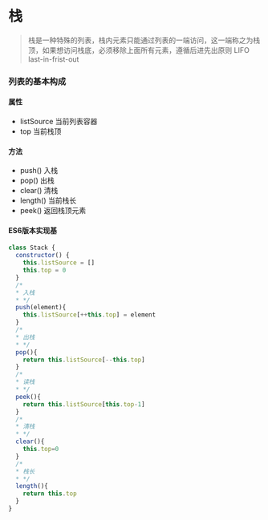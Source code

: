 # 栈> 栈是一种特殊的列表，栈内元素只能通过列表的一端访问，这一端称之为栈顶，如果想访问栈底，必须移除上面所有元素，遵循后进先出原则 LIFO last-in-frist-out### 列表的基本构成#### 属性* listSource 当前列表容器* top 当前栈顶#### 方法* push() 入栈* pop() 出栈* clear() 清栈* length() 当前栈长* peek() 返回栈顶元素#### ES6版本实现基```jsclass Stack {  constructor() {    this.listSource = []    this.top = 0  }  /*  * 入栈  * */  push(element){    this.listSource[++this.top] = element  }  /*  * 出栈  * */  pop(){    return this.listSource[--this.top]  }  /*  * 读栈  * */  peek(){    return this.listSource[this.top-1]  }  /*  * 清栈  * */  clear(){    this.top=0  }  /*  * 栈长  * */  length(){    return this.top  }}```